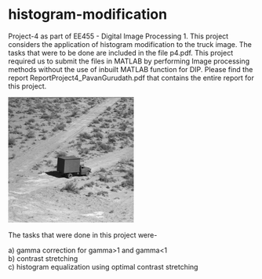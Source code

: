 # histogram-modification
Project-4 as part of EE455 - Digital Image Processing 1. This project considers the application of histogram modification to the truck image. The tasks that were to be done are included in the file p4.pdf. This project required us to submit the files in MATLAB by performing Image processing methods without the use of inbuilt MATLAB function for DIP. Please find the report ReportProject4_PavanGurudath.pdf that contains the entire report for this project.

![alt text](truck.gif "Truck")

The tasks that were done in this project were- 

a) gamma correction for gamma>1 and gamma<1  
b) contrast stretching  
c) histogram equalization using optimal contrast stretching  
